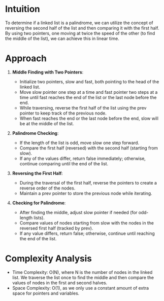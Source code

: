 # Intuition
To determine if a linked list is a palindrome, we can utilize the concept of reversing the second half of the list and then comparing it with the first half. By using two pointers, one moving at twice the speed of the other (to find the middle of the list), we can achieve this in linear time.

# Approach
1. **Middle Finding with Two Pointers**:
   - Initialize two pointers, slow and fast, both pointing to the head of the linked list.
   - Move slow pointer one step at a time and fast pointer two steps at a time until fast reaches the end of the list or the last node before the end.
   - While traversing, reverse the first half of the list using the prev pointer to keep track of the previous node.
   - When fast reaches the end or the last node before the end, slow will be at the middle of the list.

2. **Palindrome Checking**:
   - If the length of the list is odd, move slow one step forward.
   - Compare the first half (reversed) with the second half (starting from slow).
   - If any of the values differ, return false immediately; otherwise, continue comparing until the end of the list.

3. **Reversing the First Half**:
   - During the traversal of the first half, reverse the pointers to create a reverse order of the nodes.
   - Maintain a prev pointer to store the previous node while iterating.

4. **Checking for Palindrome**:
   - After finding the middle, adjust slow pointer if needed (for odd-length lists).
   - Compare values of nodes starting from slow with the nodes in the reversed first half (tracked by prev).
   - If any value differs, return false; otherwise, continue until reaching the end of the list.

# Complexity Analysis
- Time Complexity: O(N), where N is the number of nodes in the linked list. We traverse the list once to find the middle and then compare the values of nodes in the first and second halves.
- Space Complexity: O(1), as we only use a constant amount of extra space for pointers and variables.

